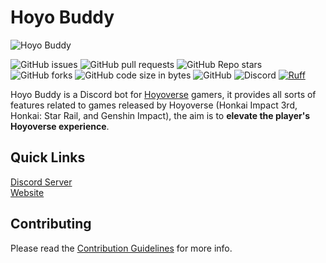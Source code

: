# Hoyo Buddy

![Hoyo Buddy](https://iili.io/J1JqMSR.png)  

![GitHub issues](https://img.shields.io/github/issues/seriaati/hoyo-buddy)
![GitHub pull requests](https://img.shields.io/github/issues-pr/seriaati/hoyo-buddy)
![GitHub Repo stars](https://img.shields.io/github/stars/seriaati/hoyo-buddy)
![GitHub forks](https://img.shields.io/github/forks/seriaati/hoyo-buddy)
![GitHub code size in bytes](https://img.shields.io/github/languages/code-size/seriaati/hoyo-buddy)
![GitHub](https://img.shields.io/github/license/seriaati/hoyo-buddy)
![Discord](https://img.shields.io/discord/1000727526194298910?label=Support%20Server&color=5865F2)
[![Ruff](https://img.shields.io/endpoint?url=https://raw.githubusercontent.com/astral-sh/ruff/main/assets/badge/v2.json)](https://github.com/astral-sh/ruff)

Hoyo Buddy is a Discord bot for [Hoyoverse](https://www.hoyoverse.com/zh-tw/) gamers, it provides all sorts of features related to games released by Hoyoverse (Honkai Impact 3rd, Honkai: Star Rail, and Genshin Impact), the aim is to **elevate the player's Hoyoverse experience**.

## Quick Links

[Discord Server](https://dsc.gg/hoyo-buddy)  
[Website](http://hb.bot.nu/)

## Contributing

Please read the [Contribution Guidelines](https://github.com/seriaati/hoyo-buddy/blob/main/CONTRIBUTING.md) for more info.
